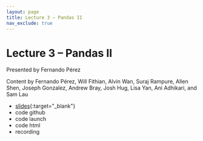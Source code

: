 ```yaml
---
layout: page
title: Lecture 3 – Pandas II
nav_exclude: true
---
```


# Lecture 3 – Pandas II

Presented by Fernando Pérez

Content by Fernando Pérez, Will Fithian, Alvin Wan, Suraj Rampure, Allen Shen, Joseph Gonzalez, Andrew Bray, Josh Hug, Lisa Yan, Ani Adhikari, and Sam Lau

- [slides](https://docs.google.com/presentation/d/1Sx67xIHAv-SbZoRnoixxwBdHaek91LHBKBArzk3Y3yw/edit?usp=sharing){:target="_blank"}
- code github
- code launch
- code html
- recording
